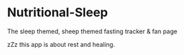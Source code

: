 # Nutritional-Sleep
The sleep themed, sheep themed fasting tracker &amp; fan page 



zZz this app is about rest and healing. 
